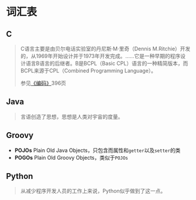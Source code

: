 # 词汇表

## C

> C语言主要是由贝尔电话实验室的丹尼斯·M·里奇（Dennis M.Ritchie）开发的，从1969年开始设计并于1973年开发完成。……它是一种早期的程序设计语言B语言的后继者。B是BCPL（Basic CPL）语言的一种精简版本，而BCPL来源于CPL（Combined Programming Language）。
>
> 参见[《编码》](../books/history/《编码：隐匿在计算机软硬件背后的语言》.md)396页

## Java

> 言语创造了思想，思想是人类对宇宙的度量。

## Groovy

- **POJOs** Plain Old Java Objects，只包含而属性和`getter`以及`setter`的类
- **POGOs** Plain Old Groovy Objects，类似于`POJOs`

## Python

> 从减少程序开发人员的工作上来说，Python似乎做到了这一点。
